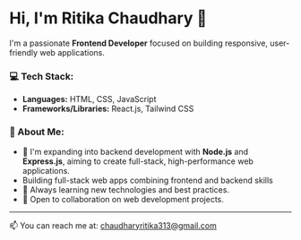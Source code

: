 # Hi, I'm Ritika Chaudhary 👋

I'm a passionate **Frontend Developer** focused on building responsive, user-friendly web applications.

### 💻 Tech Stack:
- **Languages:** HTML, CSS, JavaScript
- **Frameworks/Libraries:** React.js, Tailwind CSS

### 🚀 About Me:
- 🔭 I'm expanding into backend development with **Node.js** and **Express.js**, aiming to create full-stack, high-performance web applications.
- Building full-stack web apps combining frontend and backend skills
- 🌱 Always learning new technologies and best practices.
- 💬 Open to collaboration on web development projects.


---

 📫 You can reach me at: chaudharyritika313@gmail.com


